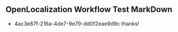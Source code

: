 ## OpenLocalization Workflow Test MarkDown
* 4ac3e87f-216a-4de7-9e79-dd0f2eae9d9c thanks!

<!--HONumber=Sep16_HO1-->


